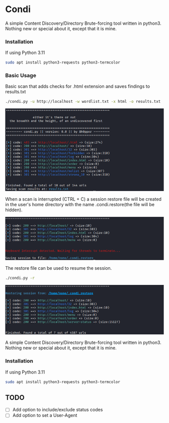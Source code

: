 # Condi

A simple Content Discovery/Directory Brute-forcing tool written in python3. Nothing new or special about it, except that it is mine.  

### Installation

If using Python 3.11

```bash
sudo apt install python3-requests python3-termcolor
```

### Basic Usage

Basic scan that adds checks for .html extension and saves findings to results.txt  

```bash
./condi.py -u http://localhost -w wordlist.txt -x html -o results.txt
```
![Basic usage](images/basic_usage.png)

When a scan is interrupted (CTRL + C) a session restore file will be created in the user's home directory with the name .condi.restore(the file will be hidden).  

![Keyboard Interrupt](images/interrupted.png)

The restore file can be used to resume the session.

```bash
./condi.py -r
```

![Restore session](images/restore.png)

A simple Content Discovery/Directory Brute-forcing tool written in python3.  
Nothing new or special about it, except that it is mine.

### Installation

If using Python 3.11

```bash
sudo apt install python3-requests python3-termcolor
```

## TODO
- [ ] Add option to include/exclude status codes
- [ ] Add option to set a User-Agent
